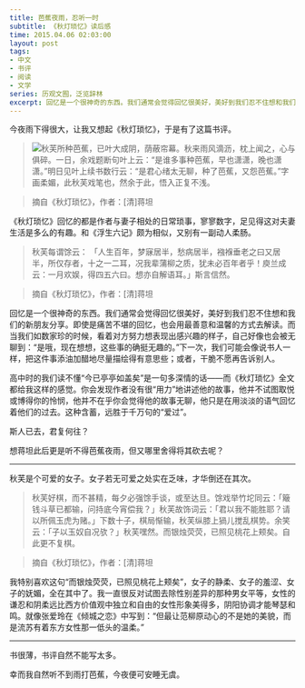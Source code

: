 ```yaml
---
title: 芭蕉夜雨，忍听一时
subtitle: 《秋灯琐忆》读后感
time: 2015.04.06 02:03:00
layout: post
tags:
- 中文
- 书评
- 阅读
- 文学
series: 历观文囿，泛览辞林
excerpt: 回忆是一个很神奇的东西。我们通常会觉得回忆很美好，美好到我们忍不住想和我们的新朋友分享。即使是痛苦不堪的回忆，也会用最善意和温馨的方式去解读。而当我们如数家珍的时候，看着对方努力想表现出感兴趣的样子，自己好像也会被无聊到：“是哦，现在想想，这些事的确挺无趣的。”下一次，我们可能会像说书人一样，把这件事添油加醋地尽量描绘得有意思些；或者，干脆不愿再告诉别人。
---
```


今夜雨下得很大，让我又想起《秋灯琐忆》，于是有了这篇书评。

> <a href="http://book.douban.com/subject/1917994/" target="_blank"><img class="book-img" src="{{ site.loadingImg }}" data-src="http://img3.douban.com/mpic/s2810842.jpg" /></a>秋芙所种芭蕉，已叶大成阴，荫蔽帘幕。秋来雨风滴沥，枕上闻之，心与俱碎。一日，余戏题断句叶上云：“是谁多事种芭蕉，早也潇潇，晚也潇潇。”明日见叶上续书数行云：“是君心绪太无聊，种了芭蕉，又怨芭蕉。”字画柔媚，此秋芙戏笔也，然余于此，悟入正复不浅。

> 摘自《秋灯琐忆》，作者：[清]蒋坦

《秋灯琐忆》回忆的都是作者与妻子相处的日常琐事，寥寥数字，足见得这对夫妻生活是多么的有趣。和《浮生六记》颇为相似，又别有一副动人柔肠。

> 秋芙每谓馀云： 「人生百年，梦寐居半，愁病居半，襁褓垂老之曰又居半，所仅存者，十之一二耳，况我辈蒲柳之质，犹未必百年者乎！庾兰成云：一月欢娱，得四五六曰。想亦自解语耳。」斯言信然。

> 摘自《秋灯琐忆》，作者：[清]蒋坦

回忆是一个很神奇的东西。我们通常会觉得回忆很美好，美好到我们忍不住想和我们的新朋友分享。即使是痛苦不堪的回忆，也会用最善意和温馨的方式去解读。而当我们如数家珍的时候，看着对方努力想表现出感兴趣的样子，自己好像也会被无聊到：“是哦，现在想想，这些事的确挺无趣的。”下一次，我们可能会像说书人一样，把这件事添油加醋地尽量描绘得有意思些；或者，干脆不愿再告诉别人。

高中时的我们读不懂“今已亭亭如盖矣”是一句多深情的话——而《秋灯琐忆》全文都给我这样的感觉。你会发现作者没有很“用力”地讲述他的故事，他并不试图取悦或博得你的怜悯，他并不在乎你会觉得他的故事无聊，他只是在用淡淡的语气回忆着他们的过去。这种含蓄，远胜于千万句的“爱过”。

斯人已去，君复何往？

想蒋坦此后更是听不得芭蕉夜雨，但又哪里舍得将其砍去呢？

---

秋芙是个可爱的女子。女子若无可爱之处实在乏味，才华倒还在其次。

> 秋芙好棋，而不甚精，每夕必强馀手谈，或至达旦。馀戏举竹坨同云：「簸钱斗草已都输，问持底今宵偿我？」秋芙故饰词云：「君以我不能胜耶？请以所佩玉虎为赌。」下数十子，棋局惭输，秋芙纵膝上猧儿搅乱棋势。余笑云：「子以玉奴自况欤？」秋芙嘿然。而银烛荧荧，已照见桃花上颊矣。自此更不复棋。

> 摘自《秋灯琐忆》，作者：[清]蒋坦

我特别喜欢这句“而银烛荧荧，已照见桃花上颊矣”，女子的静柔、女子的羞涩、女子的妩媚，全在其中了。我一直很反对试图去除性别差异的那种男女平等，女性的谦忍和阴柔远比西方价值观中独立和自由的女性形象美得多，阴阳协调才能琴瑟和鸣。就像张爱玲在《倾城之恋》中写到：“但最让范柳原动心的不是她的美貌，而是流苏有着东方女性那一低头的温柔。”

---

书很薄，书评自然不能写太多。

幸而我自然听不到雨打芭蕉，今夜便可安睡无虞。
